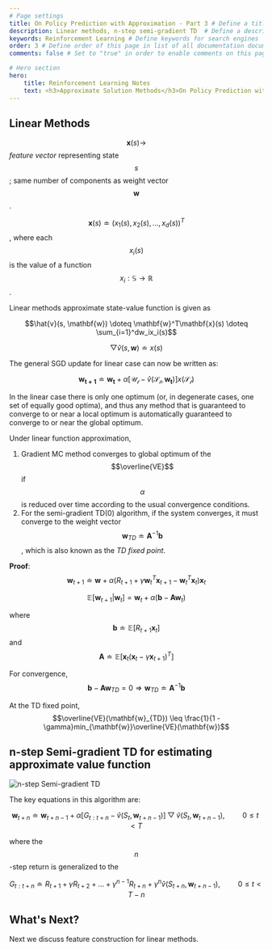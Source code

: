 ```yaml
---
# Page settings
title: On Policy Prediction with Approximation - Part 3 # Define a title of your page
description: Linear methods, n-step semi-gradient TD  # Define a description of your page
keywords: Reinforcement Learning # Define keywords for search engines
order: 3 # Define order of this page in list of all documentation documents
comments: false # Set to "true" in order to enable comments on this page. Make sure you properly setup "disqus_forum_shortname" variable in "_config.yml"

# Hero section
hero:
    title: Reinforcement Learning Notes
    text: <h3>Approximate Solution Methods</h3>On Policy Prediction with Approximation
---
```


## Linear Methods

$$\mathbf{x}(s) \rightarrow$$ *feature vector* representing state $$s$$; same number of components as weight vector $$\mathbf{w}$$.

$$\mathbf{x}(s) \doteq (x_1(s), x_2(s), ..., x_d(s))^T$$, where each $$x_i(s)$$ is the value of a function $$x_i: \mathbb{S} \rightarrow \mathbb{R}$$.

Linear methods approximate state-value function is given as

$$\hat{v}(s, \mathbf{w}) \doteq \mathbf{w}^T\mathbf{x}(s) \doteq \sum_{i=1}^dw_ix_i(s)$$

$$\bigtriangledown\hat{v}(s, \mathbf{w}) \doteq x(s)$$

The general SGD update for linear case can now be written as:

$$
    \mathbf{w_{t+1}} \doteq \mathbf{w_t} + \alpha[\mathcal{U_t} - \hat{v}(\mathcal{S_t}, \mathbf{w_t})]x(\mathcal{S_t})
$$

In the linear case there is only one optimum (or, in degenerate cases, one set of equally good optima), and thus any method that is guaranteed to converge to or near a local optimum is automatically guaranteed to converge to or near the global optimum.

Under linear function approximation,
1. Gradient MC method converges to global optimum of the $$\overline{VE}$$ if $$\alpha$$ is reduced over time according to the usual convergence conditions.
2. For the semi-gradient TD(0) algorithm, if the system converges, it must converge to the weight vector $$\mathbf{w}_{TD} \doteq \mathbf{A}^{-1}\mathbf{b}$$, which is also known as the *TD fixed point*.

**Proof**:
$$
    \mathbf{w}_{t+1} \doteq \mathbf{w} + \alpha(R_{t+1} + \gamma\mathbf{w}_t^T\mathbf{x}_{t+1} - \mathbf{w}_t^T\mathbf{x}_t)\mathbf{x}_t
$$

$$\mathbb{E}[\mathbf{w}_{t+1} \vert \mathbf{w}_t] = \mathbf{w}_t + \alpha(\mathbf{b} - \mathbf{A}\mathbf{w}_t) $$

where $$\mathbf{b} \doteq \mathbb{E}[R_{t+1}\mathbf{x}_t]$$ and $$\mathbf{A} \doteq \mathbb{E}[\mathbf{x}_t(\mathbf{x}_t - \gamma\mathbf{x}_{t+1})^T]$$

For convergence, $$\mathbf{b} - \mathbf{A}\mathbf{w}_{TD} = 0 \Rightarrow \mathbf{w}_{TD} \doteq \mathbf{A}^{-1}\mathbf{b}$$

At the TD fixed point, $$\overline{VE}(\mathbf{w}_{TD}) \leq \frac{1}{1 - \gamma}min_{\mathbf{w}}\overline{VE}(\mathbf{w})$$

## n-step Semi-gradient TD for estimating approximate value function

![n-step Semi-gradient TD](https://res.cloudinary.com/de34f8lhj/image/upload/v1598375852/SG_TD_n_a9qbwz.jpg)

The key equations in this algorithm are:

$$
    \mathbf{w}_{t+n} \doteq \mathbf{w}_{t+n-1} + \alpha[G_{t:t+n} - \hat{v}(S_t, \mathbf{w}_{t+n-1})]\bigtriangledown\hat{v}(S_t, \mathbf{w}_{t+n-1}), \hspace{1cm} 0 \leq t < T
$$

where the $$n$$-step return is generalized to the

$$
    G_{t:t+n} \doteq R_{t+1} + \gamma R_{t+2} + ... + \gamma^{n-1} R_{t+n} + \gamma^n \hat{v}(S_{t+n}, \mathbf{w}_{t+n-1}), \hspace{1cm} 0 \leq t < T - n
$$

## What's Next?

Next we discuss feature construction for linear methods.